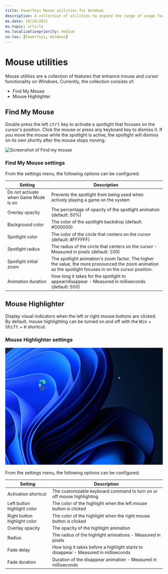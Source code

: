 ```yaml
---
title: PowerToys Mouse utilities for Windows
description: A collection of utilities to expand the range of usage for the mouse and cursor
ms.date: 10/28/2021
ms.topic: article
ms.localizationpriority: medium
no-loc: [PowerToys, Windows]
---
```


# Mouse utilities

Mouse utilities are a collection of features that enhance mouse and cursor functionality on Windows. Currently, the collection consists of:

- Find My Mouse
- Mouse Highlighter

## Find My Mouse

Double press the left <kbd>ctrl</kbd> key to activate a spotlight that focuses on the cursor's position. Click the mouse or press any keyboard key to dismiss it. If you move the mouse while the spotlight is active, the spotlight will dismiss on its own shortly after the mouse stops moving.

![Screenshot of Find my mouse](../images/pt-mouse-utilities-find-my-mouse.gif)

### Find My Mouse settings

From the settings menu, the following options can be configured:

| Setting | Description |
| --- | --- |
| Do not activate when Game Mode is on | Prevents the spotlight from being used when actively playing a game on the system |
| Overlay opacity | The percentage of opacity of the spotlight animation (default: 50%) |
| Background color | The color of the spotlight backdrop (default: #000000) |
| Spotlight color | The color of the circle that centers on the cursor (default: #FFFFFF) |
| Spotlight radius | The radius of the circle that centers on the cursor - Measured in pixels (default: 100) |
| Spotlight initial zoom | The spotlight animation's zoom factor. The higher the value, the more pronounced the zoom animation as the spotlight focuses in on the cursor position. |
| Animation duration | How long it takes for the spotlight to appear/disappear - Measured in milliseconds (default: 500) |


## Mouse Highlighter

Display visual indicators when the left or right mouse buttons are clicked. By default, mouse highlighting can be turned on and off with the <kbd>Win</kbd> + <kbd>Shift</kbd> + <kbd>H</kbd> shortcut.

### Mouse Highlighter settings

![Screenshot of Mouse Highlighter](../images/pt-mouse-highlighter.gif)

From the settings menu, the following options can be configured:

| Setting | Description |
| --- | --- |
| Activation shortcut | The customizable keyboard command to turn on or off mouse highlighting |
| Left button highlight color | The color of the highlight when the left mouse button is clicked |
| Right button highlight color | The color of the highlight when the right mouse button is clicked |
| Overlay opacity | The opacity of the highlight animation |
| Radius | The radius of the highlight animations - Measured in pixels |
| Fade delay | How long it takes before a highlight starts to disappear - Measured in milliseconds |
| Fade duration | Duration of the disappear animation - Measured in milliseconds |
